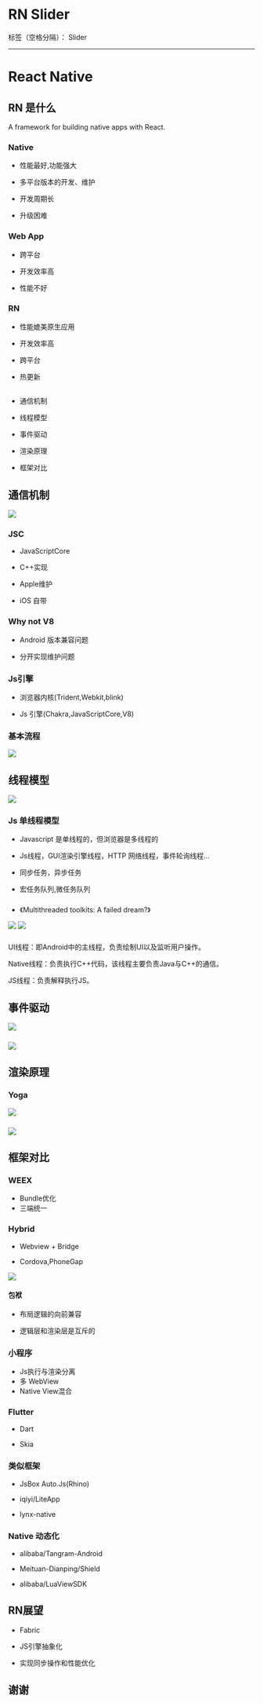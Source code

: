 # RN Slider
标签（空格分隔）： Slider

---
# React Native 

## RN 是什么

A framework for building native apps with React.

### Native

- 性能最好,功能强大

- 多平台版本的开发、维护

- 开发周期长

- 升级困难

### Web App

- 跨平台

- 开发效率高

- 性能不好

### RN

- 性能媲美原生应用

- 开发效率高

- 跨平台

- 热更新

## 

- 通信机制

- 线程模型

- 事件驱动
 
- 渲染原理 

- 框架对比

## 通信机制

![](../assets/images/rn/bridge.png)

### JSC

- JavaScriptCore

- C++实现

- Apple维护

- iOS 自带

### Why not V8

- Android 版本兼容问题

- 分开实现维护问题


### Js引擎

- 浏览器内核(Trident,Webkit,blink)

- Js 引擎(Chakra,JavaScriptCore,V8)

### 基本流程 

![](../assets/images/rn/base.png)

## 线程模型

![](../assets/images/rn/event.png)

### Js 单线程模型

- Javascript 是单线程的，但浏览器是多线程的

- Js线程，GUI渲染引擎线程，HTTP 网络线程，事件轮询线程...

- 同步任务，异步任务

- 宏任务队列,微任务队列


###

- 《Multithreaded toolkits: A failed dream?》

![](../assets/images/rn/top.png) ![](../assets/images/rn/down.png)

### 

UI线程：即Android中的主线程，负责绘制UI以及监听用户操作。

Native线程：负责执行C++代码，该线程主要负责Java与C++的通信。

JS线程：负责解释执行JS。

## 事件驱动

![](../assets/images/rn/vsync1.png)

### 

![](../assets/images/rn/eventloop.png)

## 渲染原理

### Yoga

![](../assets/images/rn/yoga.png)

### 

![](../assets/images/rn/render1.png)


## 框架对比

### WEEX

- Bundle优化
- 三端统一

### Hybrid 

- Webview + Bridge

- Cordova,PhoneGap

![](../assets/images/rn/qrcode.png)

#### 包袱

- 布局逻辑的向前兼容

- 逻辑层和渲染层是互斥的

### 小程序

- Js执行与渲染分离
- 多 WebView
- Native View混合

### Flutter

- Dart

- Skia


### 类似框架

- JsBox Auto.Js(Rhino)

- iqiyi/LiteApp

- lynx-native

### Native 动态化

- alibaba/Tangram-Android

- Meituan-Dianping/Shield 

- alibaba/LuaViewSDK

## RN展望

- Fabric

- JS引擎抽象化

- 实现同步操作和性能优化

## 谢谢